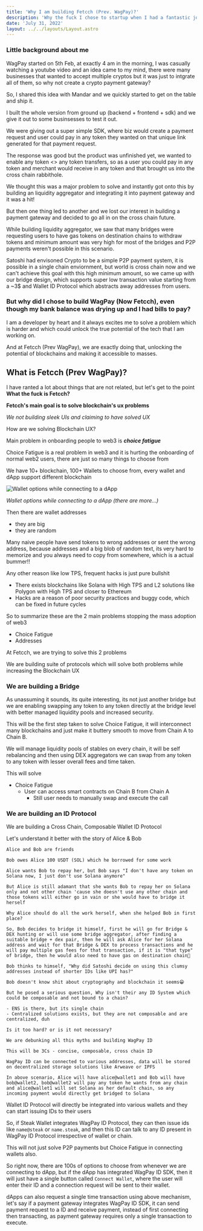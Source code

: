 ```yaml
---
title: 'Why I am building Fetcch (Prev. WagPay)?'
description: 'Why the fuck I chose to startup when I had a fantastic job in hand (obv with handsome pay) at 18?'
date: 'July 31, 2022'
layout: ../../layouts/Layout.astro
---
```


### Little background about me

WagPay started on 5th Feb, at exactly 4 am in the morning, I was casually watching a youtube video and an idea came to my mind, there were many businesses that wanted to accept multiple cryptos but it was just to intgrate all of them, so why not create a crypto payment gateway?

So, I shared this idea with Mandar and we quickly started to get on the table and ship it.

I built the whole version from ground up (backend + frontend + sdk) and we give it out to some businsesses to test it out.

We were giving out a super simple SDK, where biz would create a payment request and user could pay in any token they wanted on that unique link generated for that payment request.

The response was good but the product was unfinished yet, we wanted to enable any token <> any token transfers, so as a user you could pay in any token and merchant would receive in any token and that brought us into the cross chain rabbithole.

We thought this was a major problem to solve and instantly got onto this by building an liquidity aggregator and integrating it into payment gateway and it was a hit!

But then one thing led to another and we lost our interest in building a payment gateway and decided to go all in on the cross chain future.

While building liquidity aggregator, we saw that many bridges were requesting users to have gas tokens on destination chains to withdraw tokens and minimum amount was very high for most of the bridges and P2P payments weren't possible in this scenario.

Satoshi had envisoned Crypto to be a simple P2P payment system, it is possible in a single chain enviornment, but world is cross chain now and we can't achieve this goal with this high minimum amount, so we came up with our bridge design, which supports super low transaction value starting from a ~3$ and Wallet ID Protocol which abstracts away addresses from users.

### But why did I chose to build WagPay (Now Fetcch), even though my bank balance was drying up and I had bills to pay?

I am a developer by heart and it always excites me to solve a problem which is harder and which could unlock the true potential of the tech that I am working on.

And at Fetcch (Prev WagPay), we are exactly doing that, unlocking the potential of blockchains and making it accessible to masses.

## What is Fetcch (Prev WagPay)?

I have ranted a lot about things that are not related, but let's get to the point **What the fuck is Fetcch?**

**Fetcch's main goal is to solve blockchain's ux problems**

*We not building sleek UIs and claiming to have solved UX*

How are we solving Blockchain UX?

Main problem in onboarding people to web3 is ***choice fatigue***

Choice Fatigue is a real problem in web3 and it is hurting the onboarding of normal web2 users, there are just so many things to choose from

We have 10+ blockchain, 100+ Wallets to choose from, every wallet and dApp support different blockchain

![Wallet options while connecting to a dApp](https://i.ibb.co/fXwH8mF/blocknative.png)

*Wallet options while connecting to a dApp (there are more...)*

Then there are wallet addresses 
- they are big
- they are random

Many naive people have send tokens to wrong addresses or sent the wrong address, because addresses and a big blob of random text, its very hard to memorize and you always need to copy from somewhere, which is a actual bummer!!

Any other reason like low TPS, frequent hacks is just pure bullshit

- There exists blockchains like Solana with High TPS and L2 solutions like Polygon with High TPS and closer to Ethereum
- Hacks are a reason of poor security practices and buggy code, which can be fixed in future cycles

So to summarize these are the 2 main problems stopping the mass adoption of web3

- Choice Fatigue
- Addresses


At Fetcch, we are trying to solve this 2 problems

We are building suite of protocols which will solve both problems while increasing the Blockchain UX

### We are building a Bridge

As unassuming it sounds, its quite interesting, its not just another bridge but we are enabling swapping any token to any token directly at the bridge level with better managed liquidity pools and increased security.

This will be the first step taken to solve Choice Fatigue, it will interconnect many blockchains and just make it buttery smooth to move from Chain A to Chain B.

We will manage liquidity pools of stables on every chain, it will be self rebalancing and then using DEX aggregators we can swap from any token to any token with lesser overall fees and time taken.

This will solve

- Choice Fatigue
  - User can access smart contracts on Chain B from Chain A
    - Still user needs to manually swap and execute the call

### We are building an ID Protocol

We are building a Cross Chain, Composable Wallet ID Protocol

Let's understand it better with the story of Alice & Bob

```
Alice and Bob are friends

Bob owes Alice 100 USDT (SOL) which he borrowed for some work

Alice wants Bob to repay her, but Bob says "I don't have any token on Solana now, I just don't use Solana anymore"

But Alice is still adamant that she wants Bob to repay her on Solana only and not other chain 'cause she doesn't use any other chain and those tokens will either go in vain or she would have to bridge it herself

Why Alice should do all the work herself, when she helped Bob in first place?

So, Bob decides to bridge it himself, first he will go for Bridge & DEX hunting or will use some bridge aggregator, after finding a suitable bridge + dex pair, then he will ask Alice for her Solana address and wait for that Bridge & DEX to process transactions and he will pay multiple gas fees for that transaction, if it is "that type" of bridge, then he would also need to have gas on destination chain🤦

Bob thinks to himself, "Why did Satoshi decide on using this clumsy addresses instead of shorter IDs like UPI has?"

Bob doesn't know shit about cryptography and blockchain it seems😁

But he posed a serious question, Why isn't their any ID System which could be composable and not bound to a chain?

- ENS is there, but its single chain
- Centralized solutions exists, but they are not composable and are centralized, duh

Is it too hard? or is it not necessary?

We are debunking all this myths and building WagPay ID

This will be 3Cs - concise, composable, cross chain ID

WagPay ID can be connected to various addresses, data will be stored on decentralized storage solutions like Arweave or IPFS 

In above scenario, Alice will have alice@wallet1 and Bob will have bob@wallet2, bob@wallet2 will pay any token he wants from any chain and alice@wallet1 will set Solana as her default chain, so any incoming payment would directly get bridged to Solana
```

Wallet ID Protocol will directly be integrated into various wallets and they can start issuing IDs to their users

So, if Steak Wallet integrates WagPay ID Protocol, they can then issue ids like `name@steak` or `name.steak`, and then this ID can talk to any ID present in WagPay ID Protocol irrespective of wallet or chain.

This will not just solve P2P payments but Choice Fatigue in connecting wallets also.

So right now, there are 100s of options to choose from whenever we are connecting to dApp, but if the dApp has integrated WagPay ID SDK, then it will just have a single button called `Connect Wallet`, where the user will enter their ID and a connection request will be sent to their wallet.

dApps can also request a single time transaction using above mechanism, let's say if a payment gateway integrates WagPay ID SDK, it can send payment request to a ID and receive payment, instead of first connecting then transacting, as payment gateway requires only a single transaction to execute.